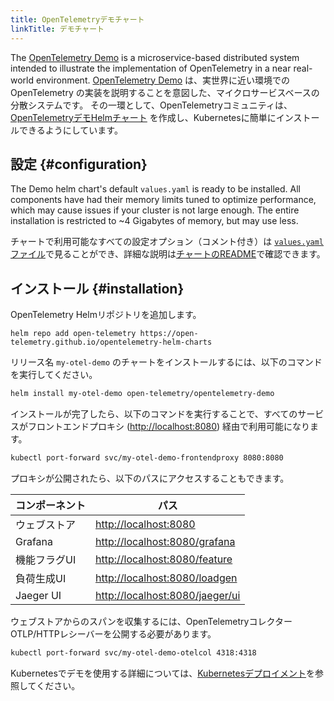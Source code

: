```yaml
---
title: OpenTelemetryデモチャート
linkTitle: デモチャート
---
```


The [OpenTelemetry Demo](/docs/demo/) is a microservice-based distributed system
intended to illustrate the implementation of OpenTelemetry in a near real-world
environment. [OpenTelemetry Demo](/docs/demo/) は、実世界に近い環境での OpenTelemetry の実装を説明することを意図した、マイクロサービスベースの分散システムです。
その一環として、OpenTelemetryコミュニティは、[OpenTelemetryデモHelmチャート](https://github.com/open-telemetry/opentelemetry-helm-charts/tree/main/charts/opentelemetry-demo) を作成し、Kubernetesに簡単にインストールできるようにしています。

## 設定 {#configuration}

The Demo helm chart's default `values.yaml` is ready to be installed. All
components have had their memory limits tuned to optimize performance, which may
cause issues if your cluster is not large enough. The entire installation is
restricted to ~4 Gigabytes of memory, but may use less.

チャートで利用可能なすべての設定オプション（コメント付き）は [`values.yaml` ファイル](https://github.com/open-telemetry/opentelemetry-helm-charts/blob/main/charts/opentelemetry-demo/values.yaml)で見ることができ、詳細な説明は[チャートのREADME](https://github.com/open-telemetry/opentelemetry-helm-charts/tree/main/charts/opentelemetry-demo#chart-parameters)で確認できます。

## インストール {#installation}

OpenTelemetry Helmリポジトリを追加します。

```shell
helm repo add open-telemetry https://open-telemetry.github.io/opentelemetry-helm-charts
```

リリース名 `my-otel-demo` のチャートをインストールするには、以下のコマンドを実行してください。

```sh
helm install my-otel-demo open-telemetry/opentelemetry-demo
```

インストールが完了したら、以下のコマンドを実行することで、すべてのサービスがフロントエンドプロキシ (<http://localhost:8080>) 経由で利用可能になります。

```sh
kubectl port-forward svc/my-otel-demo-frontendproxy 8080:8080
```

プロキシが公開されたら、以下のパスにアクセスすることもできます。

| コンポーネント   | パス                                                                                         |
| --------- | ------------------------------------------------------------------------------------------ |
| ウェブストア    | <http://localhost:8080>           |
| Grafana   | <http://localhost:8080/grafana>   |
| 機能フラグUI   | <http://localhost:8080/feature>   |
| 負荷生成UI    | <http://localhost:8080/loadgen>   |
| Jaeger UI | <http://localhost:8080/jaeger/ui> |

ウェブストアからのスパンを収集するには、OpenTelemetryコレクターOTLP/HTTPレシーバーを公開する必要があります。

```sh
kubectl port-forward svc/my-otel-demo-otelcol 4318:4318
```

Kubernetesでデモを使用する詳細については、[Kubernetesデプロイメント](/docs/demo/kubernetes-deployment/)を参照してください。
